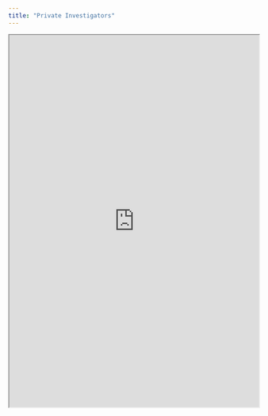 ```yaml
---
title: "Private Investigators"
---
```




<iframe height="750" width="100%" src="https://ewelton.github.io/ktest/wiki.html#Private%20Investigators"></iframe>
